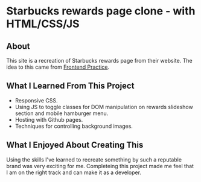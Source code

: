 # Starbucks rewards page clone - with HTML/CSS/JS
## About

This site is a recreation of Starbucks rewards page from their website.
The idea to this came from [Frontend Practice](https://www.frontendpractice.com/projects/starbucks).


## What I Learned From This Project

- Responsive CSS.
- Using JS to toggle classes for DOM manipulation on rewards slideshow section and mobile hamburger menu.
- Hosting with Github pages. 
- Techniques for controlling background images.


## What I Enjoyed About Creating This

Using the skills I've learned to recreate something by such a reputable brand was very exciting for me. Completeing this project made me feel that I am on the right track and can make it as a developer.
